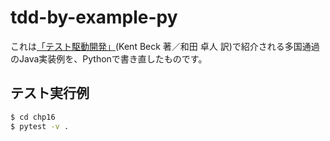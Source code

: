 # tdd-by-example-py

これは[「テスト駆動開発」](https://shop.ohmsha.co.jp/shopdetail/000000004967/)(Kent Beck 著／和田 卓人 訳)で紹介される多国通過のJava実装例を、Pythonで書き直したものです。

## テスト実行例

```sh
$ cd chp16
$ pytest -v .
```